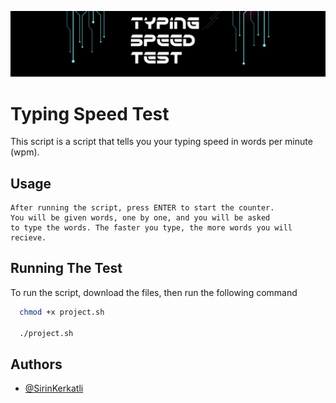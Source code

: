 
![Logo](https://github.com/chaaban/IT403/blob/main/project/sirin.kerkatli/photo.jpg)


# Typing Speed Test

This script is a script that tells you your typing speed in words per minute (wpm).


## Usage

```
After running the script, press ENTER to start the counter. 
You will be given words, one by one, and you will be asked 
to type the words. The faster you type, the more words you will 
recieve.
```


## Running The Test

To run the script, download the files, then run the following command

```bash
  chmod +x project.sh

  ./project.sh
```


## Authors

- [@SirinKerkatli](https://www.github.com/SirinKerkatli)

